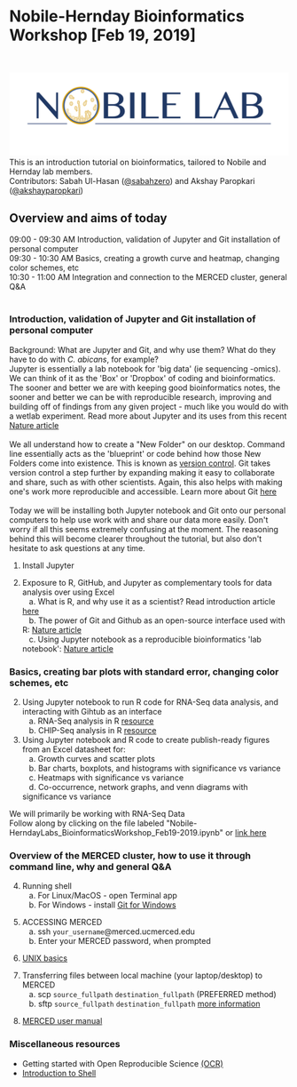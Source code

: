 # Nobile-Hernday Bioinformatics Workshop [Feb 19, 2019]
<br />

![alt text](https://raw.githubusercontent.com/sabahzero/Nobile-HerndayLabs_BioinformaticsWorkshop_Feb19-2019/master/Relevant-Articles_Figures-of-Interest-Highlighted/Nobile-Lab_UC-Merced.png) 
This is an introduction tutorial on bioinformatics, tailored to Nobile and Hernday lab members. <br />
Contributors: Sabah Ul-Hasan ([@sabahzero](https://github.com/sabahzero)) and Akshay Paropkari ([@akshayparopkari](https://github.com/akshayparopkari))

## Overview and aims of today
09:00 - 09:30 AM Introduction, validation of Jupyter and Git installation of personal computer </br>
09:30 - 10:30 AM Basics, creating a growth curve and heatmap, changing color schemes, etc </br>
10:30 - 11:00 AM Integration and connection to the MERCED cluster, general Q&A </br>
</br>

### Introduction, validation of Jupyter and Git installation of personal computer
Background: What are Jupyter and Git, and why use them? What do they have to do with <i>C. abicans</i>, for example? </br>
  Jupyter is essentially a lab notebook for 'big data' (ie sequencing -omics). We can think of it as the 'Box' or 'Dropbox' of coding and bioinformatics. The sooner and better we are with keeping good bioinformatics notes, the sooner and better we can be with reproducible research, improving and building off of findings from any given project - much like you would do with a wetlab experiment. Read more about Jupyter and its uses from this recent [Nature article](https://www.nature.com/articles/d41586-018-07196-1) </br> </br> 
  We all understand how to create a "New Folder" on our desktop. Command line essentially acts as the 'blueprint' or code behind how those New Folders come into existence. This is known as [version control](https://www.atlassian.com/git/tutorials/what-is-version-control). Git takes version control a step further by expanding making it easy to collaborate and share, such as with other scientists. Again, this also helps with making one's work more reproducible and accessible. Learn more about Git [here](https://git-scm.com/video/what-is-git) </br> </br> 
  Today we will be installing both Jupyter notebook and Git onto our personal computers to help use work with and share our data more easily. Don't worry if all this seems extremely confusing at the moment. The reasoning behind this will become clearer throughout the tutorial, but also don't hesitate to ask questions at any time. <br>
  1. Install Jupyter
 
1. Exposure to R, GitHub, and Jupyter as complementary tools for data analysis over using Excel </br>
&nbsp;&nbsp;&nbsp;a. What is R, and why use it as a scientist? Read introduction article [here](https://www.r-project.org/about.html) </br> 
&nbsp;&nbsp;&nbsp;b. The power of Git and Github as an open-source interface used with R: [Nature article](http://blogs.nature.com/naturejobs/2018/06/11/git-the-reproducibility-tool-scientists-love-to-hate/) </br> 
&nbsp;&nbsp;&nbsp;c. Using Jupyter notebook as a reproducible bioinformatics 'lab notebook': [Nature article](https://www.nature.com/articles/d41586-018-07196-1) </br>

### Basics, creating bar plots with standard error, changing color schemes, etc
2. Using Jupyter notebook to run R code for RNA-Seq data analysis, and interacting with Gihtub as an interface </br> 
&nbsp;&nbsp;&nbsp;a. RNA-Seq analysis in R [resource](http://combine-australia.github.io/RNAseq-R/)</br> 
&nbsp;&nbsp;&nbsp;b. CHIP-Seq analysis in R [resource](https://link.springer.com/protocol/10.1007%2F978-1-4939-7380-4_17)</br> 
3. Using Jupyter notebook and R code to create publish-ready figures from an Excel datasheet for: </br>
&nbsp;&nbsp;&nbsp;a. Growth curves and scatter plots </br>
&nbsp;&nbsp;&nbsp;b. Bar charts, boxplots, and histograms with significance vs variance </br>
&nbsp;&nbsp;&nbsp;c. Heatmaps with significance vs variance </br>
&nbsp;&nbsp;&nbsp;d. Co-occurrence, network graphs, and venn diagrams with significance vs variance </br>

We will primarily be working with RNA-Seq Data </br>
Follow along by clicking on the file labeled "Nobile-HerndayLabs_BioinformaticsWorkshop_Feb19-2019.ipynb" or [link here](https://github.com/sabahzero/Nobile-HerndayLabs_BioinformaticsWorkshop_Feb19-2019/blob/master/Nobile-HerndayLabs_BioinformaticsWorkshop_Feb19-2019.ipynb)

### Overview of the MERCED cluster, how to use it through command line, why and general Q&A
4. Running shell</br>
&nbsp;&nbsp;&nbsp;a. For Linux/MacOS - open Terminal app</br>
&nbsp;&nbsp;&nbsp;b. For Windows - install [Git for Windows](https://gitforwindows.org/)

5. ACCESSING MERCED</br>
&nbsp;&nbsp;&nbsp;a. ssh `your_username`@merced.ucmerced.edu</br>
&nbsp;&nbsp;&nbsp;b. Enter your MERCED password, when prompted

6. [UNIX basics](https://swcarpentry.github.io/shell-novice/)</br>

7. Transferring files between local machine (your laptop/desktop) to MERCED</br>
&nbsp;&nbsp;&nbsp;a. scp `source_fullpath` `destination_fullpath` (PREFERRED method)</br>
&nbsp;&nbsp;&nbsp;b. sftp `source_fullpath` `destination_fullpath` [more information](http://hpcwiki.ucmerced.edu/knowledgebase/how-to-transfer-files-to-or-from-the-cluster/)</br> 

8. [MERCED user manual](http://hpcwiki.ucmerced.edu/knowledgebase/merced-cluster-user-manual/)

### Miscellaneous resources
- Getting started with Open Reproducible Science [(OCR)](https://www.earthdatascience.org/courses/earth-analytics-bootcamp/get-started-with-open-science/jupyter-notebook-interface/)
- [Introduction to Shell](https://hbctraining.github.io/Intro-to-Shell/schedule/)
